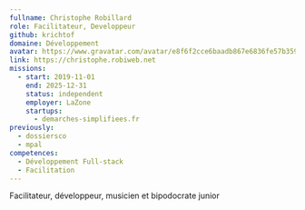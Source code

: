 ```yaml
---
fullname: Christophe Robillard
role: Facilitateur, Developpeur
github: krichtof
domaine: Développement
avatar: https://www.gravatar.com/avatar/e8f6f2cce6baadb867e6836fe57b3596?s=512
link: https://christophe.robiweb.net
missions:
  - start: 2019-11-01
    end: 2025-12-31
    status: independent
    employer: LaZone
    startups:
      - demarches-simplifiees.fr
previously:
  - dossiersco
  - mpal
competences:
  - Développement Full-stack
  - Facilitation
---
```

Facilitateur, développeur, musicien et bipodocrate junior